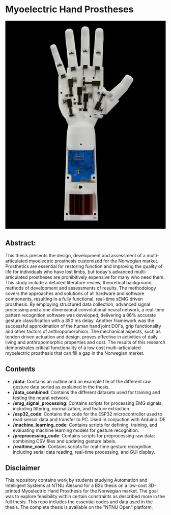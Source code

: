 # Myoelectric Hand Prostheses

![CAD model of the prothesis](/images/prosthesis_split_after_pcb-LQ.png)

## Abstract:
This thesis presents the design, development and assessment of a multi-articulated myoelectric prosthesis customized for the Norwegian market. Prosthetics are essential for restoring function and improving the quality of life for individuals who have lost limbs, but today's advanced multi-articulated prostheses are prohibitively expensive for many who need them. This study include a detailed literature review, theoretical background, methods of development and assessments of results. The methodology covers the approaches and solutions of all hardware and software components, resulting in a fully functional, real-time sEMG driven prosthesis. By employing structured data collection, advanced signal processing and a one dimensional convolutional neural network, a real-time pattern recognition software was developed, delivering a 86\% accurate gesture classification with a 350 ms delay. Another framework was the successful approximation of the human hand joint DOFs, grip functionality and other factors of anthropomorphism. The mechanical aspects, such as tendon driven actuation and design, proves effective in activities of daily living and anthropomorphic properties and cost. The results of this research demonstrates critical functionality of a low cost multi-articulated myoelectric prosthesis that can fill a gap in the Norwegian market. 

## Contents
- **/data**: Contains an outline and an example file of the different raw gesture data sorted as explained in the thesis.
- **/data_combined**: Contains the different datasets used for training and testing the neural network.
- **/emg_signal_processing**: Contains scripts for processing EMG signals, including filtering, normalization, and feature extraction.
- **/esp32_code**: Contains the code for the ESP32 microcontroller used to read sensor data and transfer to PC. Used in conjuction with Arduino IDE
- **/machine_learning_code**: Contains scripts for defining, training, and evaluating machine learning models for gesture recognition.
- **/preprocessing_code**: Contains scripts for preprocessing raw data: combining CSV files and updating gesture labels.
- **/realtime_code**: Contains scripts for real-time gesture recognition, including serial data reading, real-time processing, and GUI display.

## Disclaimer
This repository contains work by students studying Automation and Intelligent Systems at NTNU Ålesund for a BSc thesis on a low-cost 3D-printed Myoelectric Hand Prosthesis for the Norwegian market. 
The goal was to explore feasibility within certain constraints as described more in the full thesis. This repo includes the essential codes and data used in the thesis. The complete thesis is available on the "NTNU Open" platform.
